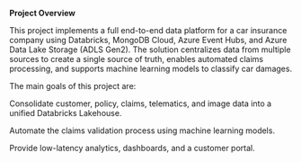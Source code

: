 **Project Overview**

This project implements a full end-to-end data platform for a car insurance company using Databricks, MongoDB Cloud, Azure Event Hubs, and Azure Data Lake Storage (ADLS Gen2). The solution centralizes data from multiple sources to create a single source of truth, enables automated claims processing, and supports machine learning models to classify car damages.

The main goals of this project are:

Consolidate customer, policy, claims, telematics, and image data into a unified Databricks Lakehouse.

Automate the claims validation process using machine learning models.

Provide low-latency analytics, dashboards, and a customer portal.
